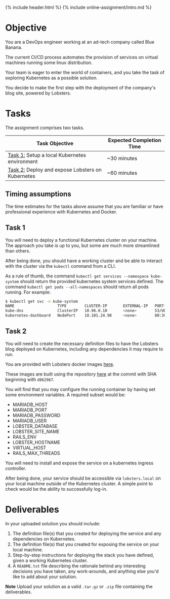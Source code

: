 {% include header.html %}
{% include online-assignment/intro.md %}

# Objective

You are a DevOps engineer working at an ad-tech company called Blue Banana.

The current CI/CD process automates the provision of services on virtual machines running some linux distribution.

Your team is eager to enter the world of containers, and you take the task of exploring Kubernetes as a possible solution.

You decide to make the first step with the deployment of the company's blog site, powered by Lobsters.

# Tasks

The assignment comprises two tasks.

| Task Objective | Expected Completion Time |
|---|---|
| [Task 1:](#task-1) Setup a local Kubernetes environment | ~30 minutes |
| [Task 2:](#task-2) Deploy and expose Lobsters on Kubernetes | ~60 minutes |

## Timing assumptions

The time estimates for the tasks above assume that you are familiar or have professional experience with Kubernetes and Docker.

## Task 1

You will need to deploy a functional Kubernetes cluster on your machine. The approach you take is up to you, but some are much more streamlined than others.

After being done, you should have a working cluster and be able to interact with the cluster via the `kubectl` command from a CLI.

As a rule of thumb, the command `kubectl get services --namespace kube-system` should return the provided kubernetes system services defined. The command
`kubectl get pods --all-namespaces` should return all pods running. For example:

```bash
$ kubectl get svc -n kube-system
NAME                   TYPE        CLUSTER-IP       EXTERNAL-IP   PORT(S)         AGE
kube-dns               ClusterIP   10.96.0.10       <none>        53/UDP,53/TCP   1d
kubernetes-dashboard   NodePort    10.101.24.98     <none>        80:30000/TCP    1d
```

## Task 2

You will need to create the necessary definition files to have the Lobsters blog deployed on Kubernetes, including any dependencies it may require to run.

You are provided with Lobsters docker images [here](https://hub.docker.com/r/efthymiosh/lobsters/).

These images are built using the repository [here](https://github.com/jamesbrink/docker-lobsters) at the commit with SHA beginning with `d862967`.

You will find that you may configure the running container by having set some environment variables. A required subset would be:

  - MARIADB_HOST
  - MARIADB_PORT
  - MARIADB_PASSWORD
  - MARIADB_USER
  - LOBSTER_DATABASE
  - LOBSTER_SITE_NAME
  - RAILS_ENV
  - LOBSTER_HOSTNAME
  - VIRTUAL_HOST
  - RAILS_MAX_THREADS

You will need to install and expose the service on a kubernetes ingress controller.

After being done, your service should be accessible via `lobsters.local` on your local machine outside of the Kubernetes cluster.
A simple point to check would be the ability to successfully log-in.

# Deliverables

In your uploaded solution you should include:
1. The definition file(s) that you created for deploying the service and any dependencies on Kubernetes.
2. The definition file(s) that you created for exposing the service on your local machine.
3. Step-by-step instructions for deploying the stack you have defined, given a working Kubernetes cluster.
4. A `README.txt` file describing the rationale behind any interesting decisions you have taken, any work-arounds, and anything else you'd like to add about your solution.

**Note** Upload your solution as a valid `.tar.gz` or `.zip` file containing the deliverables.
